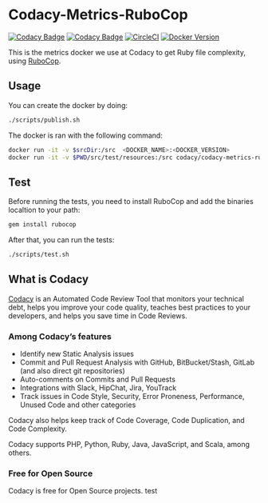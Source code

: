 # Codacy-Metrics-RuboCop

[![Codacy Badge](https://api.codacy.com/project/badge/Grade/fd298b945ab84dcda99642aa3ba125d5)](https://www.codacy.com/gh/codacy/codacy-metrics-rubocop?utm_source=github.com&amp;utm_medium=referral&amp;utm_content=codacy/codacy-metrics-rubocop&amp;utm_campaign=Badge_Grade)
[![Codacy Badge](https://api.codacy.com/project/badge/Coverage/fd298b945ab84dcda99642aa3ba125d5)](https://www.codacy.com/gh/codacy/codacy-metrics-rubocop?utm_source=github.com&utm_medium=referral&utm_content=codacy/codacy-metrics-rubocop&utm_campaign=Badge_Coverage)
[![CircleCI](https://circleci.com/gh/codacy/codacy-metrics-rubocop.svg?style=svg)](https://circleci.com/gh/codacy/codacy-metrics-rubocop)
[![Docker Version](https://images.microbadger.com/badges/version/codacy/codacy-metrics-rubocop.svg)](https://microbadger.com/images/codacy/codacy-metrics-rubocop "Get your own version badge on microbadger.com")

This is the metrics docker we use at Codacy to get Ruby file complexity, using [RuboCop](https://github.com/rubocop-hq/rubocop).

## Usage

You can create the docker by doing:

```bash
./scripts/publish.sh
```

The docker is ran with the following command:

```bash
docker run -it -v $srcDir:/src  <DOCKER_NAME>:<DOCKER_VERSION>
docker run -it -v $PWD/src/test/resources:/src codacy/codacy-metrics-rubocop:latest
```

## Test

Before running the tests, you need to install RuboCop
and add the binaries localtion to your path:

```bash
gem install rubocop
```

After that, you can run the tests:

```bash
./scripts/test.sh
```

## What is Codacy

[Codacy](https://www.codacy.com/) is an Automated Code Review Tool that monitors your technical debt, helps you improve your code quality, teaches best practices to your developers, and helps you save time in Code Reviews.

### Among Codacy’s features

- Identify new Static Analysis issues
- Commit and Pull Request Analysis with GitHub, BitBucket/Stash, GitLab (and also direct git repositories)
- Auto-comments on Commits and Pull Requests
- Integrations with Slack, HipChat, Jira, YouTrack
- Track issues in Code Style, Security, Error Proneness, Performance, Unused Code and other categories

Codacy also helps keep track of Code Coverage, Code Duplication, and Code Complexity.

Codacy supports PHP, Python, Ruby, Java, JavaScript, and Scala, among others.

### Free for Open Source

Codacy is free for Open Source projects.
test
